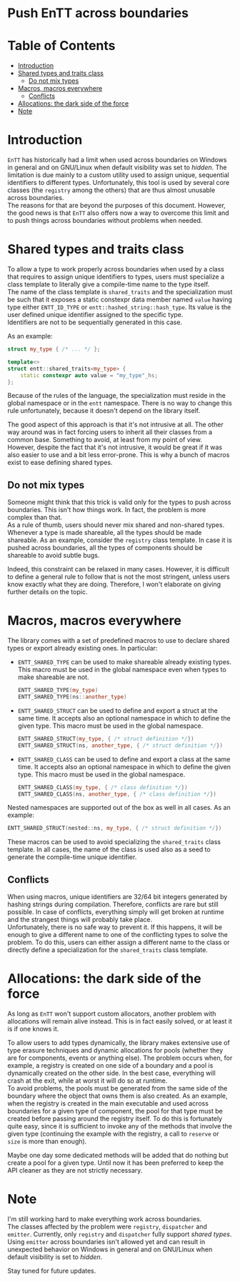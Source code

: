 # Push EnTT across boundaries

<!--
@cond TURN_OFF_DOXYGEN
-->
# Table of Contents

* [Introduction](#introduction)
* [Shared types and traits class](#shared-types-and-traits-class)
  * [Do not mix types](#do-not-mix-types)
* [Macros, macros everywhere](#macros-macros-everywhere)
  * [Conflicts](#conflict)
* [Allocations: the dark side of the force](#allocations-the-dark-side-of-the-force)
* [Note](#note)
<!--
@endcond TURN_OFF_DOXYGEN
-->

# Introduction

`EnTT` has historically had a limit when used across boundaries on Windows in
general and on GNU/Linux when default visibility was set to _hidden_. The
limitation is due mainly to a custom utility used to assign unique, sequential
identifiers to different types. Unfortunately, this tool is used by several core
classes (the `registry` among the others) that are thus almost unusable across
boundaries.<br/>
The reasons for that are beyond the purposes of this document. However, the good
news is that `EnTT` also offers now a way to overcome this limit and to push
things across boundaries without problems when needed.

# Shared types and traits class

To allow a type to work properly across boundaries when used by a class that
requires to assign unique identifiers to types, users must specialize a class
template to literally give a compile-time name to the type itself.<br/>
The name of the class template is `shared_traits` and the specialization must be
such that it exposes a static constexpr data member named `value` having type
either `ENTT_ID_TYPE` or `entt::hashed_string::hash_type`. Its value is the user
defined unique identifier assigned to the specific type.<br/>
Identifiers are not to be sequentially generated in this case.

As an example:

```cpp
struct my_type { /* ... */ };

template<>
struct entt::shared_traits<my_type> {
    static constexpr auto value = "my_type"_hs;
};
```

Because of the rules of the language, the specialization must reside in the
global namespace or in the `entt` namespace. There is no way to change this rule
unfortunately, because it doesn't depend on the library itself.

The good aspect of this approach is that it's not intrusive at all. The other
way around was in fact forcing users to inherit all their classes from a common
base. Something to avoid, at least from my point of view.<br/>
However, despite the fact that it's not intrusive, it would be great if it was
also easier to use and a bit less error-prone. This is why a bunch of macros
exist to ease defining shared types.

## Do not mix types

Someone might think that this trick is valid only for the types to push across
boundaries. This isn't how things work. In fact, the problem is more complex
than that.<br/>
As a rule of thumb, users should never mix shared and non-shared types. Whenever
a type is made shareable, all the types should be made shareable. As an example,
consider the `registry` class template. In case it is pushed across boundaries,
all the types of components should be shareable to avoid subtle bugs.

Indeed, this constraint can be relaxed in many cases. However, it is difficult
to define a general rule to follow that is not the most stringent, unless users
know exactly what they are doing. Therefore, I won't elaborate on giving further
details on the topic.

# Macros, macros everywhere

The library comes with a set of predefined macros to use to declare shared types
or export already existing ones. In particular:

* `ENTT_SHARED_TYPE` can be used to make shareable already existing types. This
  macro must be used in the global namespace even when types to make shareable
  are not.

  ```cpp
  ENTT_SHARED_TYPE(my_type)
  ENTT_SHARED_TYPE(ns::another_type)
  ```

* `ENTT_SHARED_STRUCT` can be used to define and export a struct at the same
  time. It accepts also an optional namespace in which to define the given type.
  This macro must be used in the global namespace.

  ```cpp
  ENTT_SHARED_STRUCT(my_type, { /* struct definition */})
  ENTT_SHARED_STRUCT(ns, another_type, { /* struct definition */})
  ```

* `ENTT_SHARED_CLASS` can be used to define and export a class at the same
  time. It accepts also an optional namespace in which to define the given type.
  This macro must be used in the global namespace.

  ```cpp
  ENTT_SHARED_CLASS(my_type, { /* class definition */})
  ENTT_SHARED_CLASS(ns, another_type, { /* class definition */})
  ```

Nested namespaces are supported out of the box as well in all cases. As an
example:

```cpp
ENTT_SHARED_STRUCT(nested::ns, my_type, { /* struct definition */})
```

These macros can be used to avoid specializing the `shared_traits` class
template. In all cases, the name of the class is used also as a seed to generate
the compile-time unique identifier.

## Conflicts

When using macros, unique identifiers are 32/64 bit integers generated by
hashing strings during compilation. Therefore, conflicts are rare but still
possible. In case of conflicts, everything simply will get broken at runtime and
the strangest things will probably take place.<br/>
Unfortunately, there is no safe way to prevent it. If this happens, it will be
enough to give a different name to one of the conflicting types to solve the
problem. To do this, users can either assign a different name to the class or
directly define a specialization for the `shared_traits` class template.

# Allocations: the dark side of the force

As long as `EnTT` won't support custom allocators, another problem with
allocations will remain alive instead. This is in fact easily solved, or at
least it is if one knows it.

To allow users to add types dynamically, the library makes extensive use of type
erasure techniques and dynamic allocations for pools (whether they are for
components, events or anything else). The problem occurs when, for example, a
registry is created on one side of a boundary and a pool is dynamically created
on the other side. In the best case, everything will crash at the exit, while at
worst it will do so at runtime.<br/>
To avoid problems, the pools must be generated from the same side of the
boundary where the object that owns them is also created. As an example, when
the registry is created in the main executable and used across boundaries for a
given type of component, the pool for that type must be created before passing
around the registry itself. To do this is fortunately quite easy, since it is
sufficient to invoke any of the methods that involve the given type (continuing
the example with the registry, a call to `reserve` or `size` is more than
enough).

Maybe one day some dedicated methods will be added that do nothing but create a
pool for a given type. Until now it has been preferred to keep the API cleaner
as they are not strictly necessary.

# Note

I'm still working hard to make everything work across boundaries.<br/>
The classes affected by the problem were `registry`, `dispatcher` and `emitter`.
Currently, only `registry` and `dispatcher` fully support _shared types_. Using
`emitter` across boundaries isn't allowed yet and can result in unexpected
behavior on Windows in general and on GNU/Linux when default visibility is set
to _hidden_.

Stay tuned for future updates.
